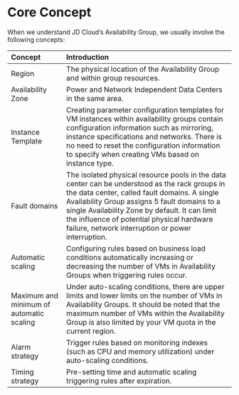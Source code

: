 # Core Concept

When we understand JD Cloud’s Availability Group, we usually involve the following concepts:

Concept|Introduction
:---|:---
Region|The physical location of the Availability Group and within group resources.
Availability Zone|Power and Network Independent Data Centers in the same area.
Instance Template|Creating parameter configuration templates for VM instances within availability groups contain configuration information such as mirroring, instance specifications and networks. There is no need to reset the configuration information to specify when creating VMs based on instance type.
Fault domains|The isolated physical resource pools in the data center can be understood as the rack groups in the data center, called fault domains. A single Availability Group assigns 5 fault domains to a single Availability Zone by default. It can limit the influence of potential physical hardware failure, network interruption or power interruption.
Automatic scaling|Configuring rules based on business load conditions automatically increasing or decreasing the number of VMs in Availability Groups when triggering rules occur.
Maximum and minimum of automatic scaling|Under auto-scaling conditions, there are upper limits and lower limits on the number of VMs in Availability Groups. It should be noted that the maximum number of VMs within the Availability Group is also limited by your VM quota in the current region.
Alarm strategy|Trigger rules based on monitoring indexes (such as CPU and memory utilization) under auto-scaling conditions.
Timing strategy|Pre-setting time and automatic scaling triggering rules after expiration.

